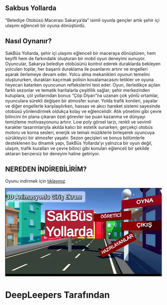 ## Sakbus Yollarda ##
 “Belediye Otobüsü Macerası Sakarya’da” isimli oyunla gençler artık şehir içi ulaşımı eğlenceli bir oyuna dönüştürdü. 

## Nasıl Oynanır? 

SakBüs Yollarda, şehir içi ulaşımı eğlenceli bir maceraya dönüştüren, hem keyifli hem de farkındalık oluşturan bir mobil oyun deneyimi sunuyor. Oyuncular, Sakarya belediye otobüsünü kontrol ederek duraklarda bekleyen yolcuları toplar, her başarılı duraklama ile puanlarını artırır ve engelleri aşarak ilerlemeye devam eder. Yolcu alma mekanikleri oyunun temelini oluştururken, durakları kaçırmak polisin kovalamacasını tetikler ve oyuna heyecan katarken oyuncunun reflekslerini test eder.
Oyun, ilerledikçe açılan farklı sezonlar ve tematik haritalarla çeşitlilik sağlar; şehir merkezinden kutuplara, çöl yollarından bonus “Çöp Diyarı”na uzanan çok yönlü ortamlar, oyunculara sürekli değişen bir atmosfer sunar. Yolda trafik konileri, yayalar ve diğer engellerle karşılaşılırken, hassas ve akıcı hareket sistemi sayesinde otobüsü yönlendirmek oldukça kolay ve eğlencelidir. Atık yönetimi gibi çevre bilincini ön plana çıkaran özel görevler ise puan kazanma ve dünyayı temizleme motivasyonunu artırır.
Low poly görsel tarzı, renkli ve sevimli karakter tasarımlarıyla akılda kalıcı bir estetik sunarken; gerçekçi otobüs motoru ve korna sesleri, enerjik ve temalı müziklerle birleşerek oyuncuya sürükleyici bir atmosfer yaşatır. Sezon geçişleri ve bonus bölümlerle desteklenen bu dinamik yapı, SakBüs Yollarda’yı yalnızca bir oyun değil, ulaşım, trafik kuralları ve çevre bilinci gibi konuları eğlenceli bir şekilde aktaran benzersiz bir deneyim haline getiriyor.

## NEREDEN İNDİREBİLİRİM?

Oyunu indirmek için [tıklayınız](https://drive.google.com/drive/folders/1Nqj3-tnewHtq3W-oEaA9_CxHlxLr9sep?usp=drive_link).

![Toplu ulaşım Kullan.](/sakbusyollarda.jpeg)

# DeepLeepers Tarafından #
